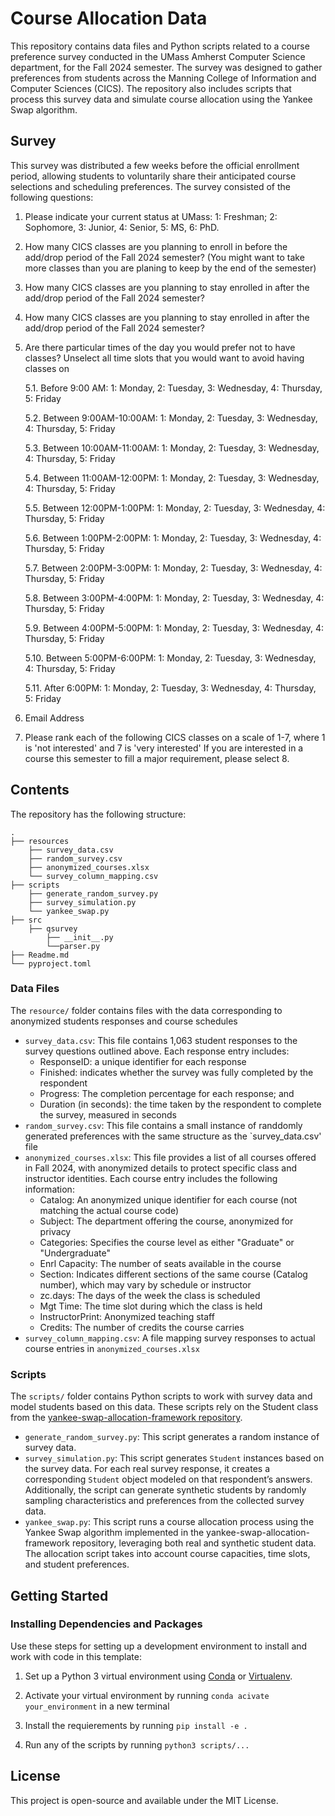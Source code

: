 # Course Allocation Data

This repository contains data files and Python scripts related to a course preference survey conducted in the UMass Amherst Computer Science department, for the Fall 2024 semester. The survey was designed to gather preferences from students across the Manning College of Information and Computer Sciences (CICS). The repository also includes scripts that process this survey data and simulate course allocation using the Yankee Swap algorithm.

## Survey
This survey was distributed a few weeks before the official enrollment period, allowing students to voluntarily share their anticipated course selections and scheduling preferences. The survey consisted of the following questions:
1. Please indicate your current status at UMass: 1: Freshman; 2: Sophomore, 3: Junior, 4: Senior, 5: MS, 6: PhD.
2. How many CICS classes are you planning to enroll in before the add/drop period of the Fall 2024 semester? (You might want to take more classes than you are planing to keep by the end of the semester)
3. How many CICS classes are you planning to stay enrolled in after the add/drop period of the Fall 2024 semester?
4. How many CICS classes are you planning to stay enrolled in after the add/drop period of the Fall 2024 semester?
5. Are there particular times of the day you would prefer not to have classes? Unselect all time slots that you would want to avoid having classes on
   
   5.1. Before 9:00 AM: 1: Monday, 2: Tuesday, 3: Wednesday, 4: Thursday, 5: Friday
   
   5.2. Between 9:00AM-10:00AM: 1: Monday, 2: Tuesday, 3: Wednesday, 4: Thursday, 5: Friday

   5.3. Between 10:00AM-11:00AM: 1: Monday, 2: Tuesday, 3: Wednesday, 4: Thursday, 5: Friday

   5.4. Between 11:00AM-12:00PM: 1: Monday, 2: Tuesday, 3: Wednesday, 4: Thursday, 5: Friday

   5.5. Between 12:00PM-1:00PM: 1: Monday, 2: Tuesday, 3: Wednesday, 4: Thursday, 5: Friday

   5.6. Between 1:00PM-2:00PM: 1: Monday, 2: Tuesday, 3: Wednesday, 4: Thursday, 5: Friday
   
   5.7. Between 2:00PM-3:00PM: 1: Monday, 2: Tuesday, 3: Wednesday, 4: Thursday, 5: Friday
   
   5.8. Between 3:00PM-4:00PM: 1: Monday, 2: Tuesday, 3: Wednesday, 4: Thursday, 5: Friday
   
   5.9. Between 4:00PM-5:00PM: 1: Monday, 2: Tuesday, 3: Wednesday, 4: Thursday, 5: Friday
   
   5.10. Between 5:00PM-6:00PM: 1: Monday, 2: Tuesday, 3: Wednesday, 4: Thursday, 5: Friday
   
   5.11. After 6:00PM: 1: Monday, 2: Tuesday, 3: Wednesday, 4: Thursday, 5: Friday
   
6. Email Address
7. Please rank each of the following CICS classes on a scale of 1-7, where 1 is 'not interested' and 7 is 'very interested' If you are interested in a course this semester to fill a major requirement, please select 8.

## Contents

The repository has the following structure:
```
.
├── resources
    ├── survey_data.csv   
    ├── random_survey.csv   
    ├── anonymized_courses.xlsx  
    └── survey_column_mapping.csv 
├── scripts
    ├── generate_random_survey.py   
    ├── survey_simulation.py
    └── yankee_swap.py  
├── src
    ├── qsurvey  
        ├── __init__.py
        └──parser.py
├── Readme.md
└── pyproject.toml
```
### Data Files

The `resource/` folder contains files with the data corresponding to anonymized students responses and course schedules

- `survey_data.csv`: This file contains 1,063 student responses to the survey questions outlined above. Each response entry includes:
    - ResponseID: a unique identifier for each response
    - Finished: indicates whether the survey was fully completed by the respondent
    - Progress: The completion percentage for each response; and
    - Duration (in seconds): the time taken by the respondent to complete the survey, measured in seconds
- `random_survey.csv`: This file contains a small instance of randdomly generated preferences with the same structure as the `survey_data.csv' file
- `anonymized_courses.xlsx`: This file provides a list of all courses offered in Fall 2024, with anonymized details to protect specific class and instructor identities. Each course entry includes the following information:
    - Catalog: An anonymized unique identifier for each course (not matching the actual course code)
    - Subject: The department offering the course, anonymized for privacy
    - Categories: Specifies the course level as either "Graduate" or "Undergraduate"
    - Enrl Capacity: The number of seats available in the course
    - Section: Indicates different sections of the same course (Catalog number), which may vary by schedule or instructor
    - zc.days: The days of the week the class is scheduled
    - Mgt Time: The time slot during which the class is held
    - InstructorPrint: Anonymized teaching staff
    - Credits: The number of credits the course carries
- `survey_column_mapping.csv`: A file mapping survey responses to actual course entries in `anonymized_courses.xlsx`

### Scripts

The `scripts/` folder contains Python scripts to work with survey data and model students based on this data. These scripts rely on the Student class from the [yankee-swap-allocation-framework repository](https://github.com/Fair-and-Explainable-Decision-Making/yankee-swap-allocation-framework). 

- `generate_random_survey.py`: This script generates a random instance of survey data.
- `survey_simulation.py`: This script generates `Student` instances based on the survey data. For each real survey response, it creates a corresponding `Student` object modeled on that respondent’s answers. Additionally, the script can generate synthetic students by randomly sampling characteristics and preferences from the collected survey data.
- `yankee_swap.py`: This script runs a course allocation process using the Yankee Swap algorithm implemented in the yankee-swap-allocation-framework repository, leveraging both real and synthetic student data.
The allocation script takes into account course capacities, time slots, and student preferences.

## Getting Started
### Installing Dependencies and Packages
Use these steps for setting up a development environment to install and work with code in this template:

1) Set up a Python 3 virtual environment using [Conda](https://docs.conda.io/projects/conda/en/latest/user-guide/install/index.html#) or [Virtualenv](https://virtualenv.pypa.io/en/latest/index.html).

2) Activate your virtual environment by running `conda acivate your_environment` in a new terminal

3) Install the requierements by running `pip install -e .`

4) Run any of the scripts by running `python3 scripts/...`

## License
This project is open-source and available under the MIT License.




